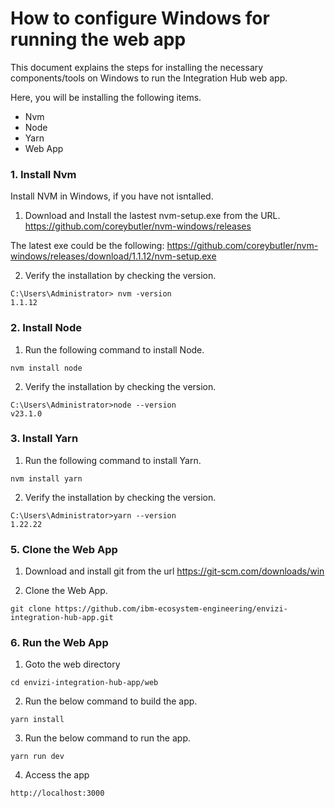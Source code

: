 # How to configure Windows for running the web app

This document explains the steps for installing the necessary components/tools on Windows to run the Integration Hub web app.

Here, you will be installing the following items.
- Nvm
- Node
- Yarn
- Web App

### 1. Install Nvm

Install NVM in Windows, if you have not isntalled.

1. Download and Install the lastest nvm-setup.exe from the URL. https://github.com/coreybutler/nvm-windows/releases

The latest exe could be the following: 
https://github.com/coreybutler/nvm-windows/releases/download/1.1.12/nvm-setup.exe


2. Verify the installation by checking the version.

```
C:\Users\Administrator> nvm -version
1.1.12
```

### 2. Install Node

1. Run the following command to install Node.

```
nvm install node
```

2. Verify the installation by checking the version.

```
C:\Users\Administrator>node --version
v23.1.0
```

### 3. Install Yarn

1. Run the following command to install Yarn.

```
nvm install yarn
```

2. Verify the installation by checking the version.

```
C:\Users\Administrator>yarn --version
1.22.22
```


### 5. Clone the Web App

1. Download and install git from the url https://git-scm.com/downloads/win

2. Clone the Web App.

```
git clone https://github.com/ibm-ecosystem-engineering/envizi-integration-hub-app.git
```

### 6. Run the Web App

1. Goto the web directory

```
cd envizi-integration-hub-app/web
```

2. Run the below command to build the app.

```
yarn install
```

3. Run the below command to run the app.

```
yarn run dev
```

4. Access the app

```
http://localhost:3000
```
